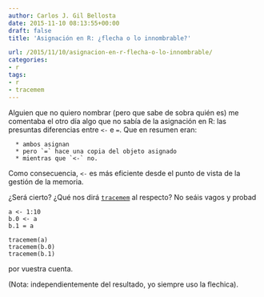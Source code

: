 ```yaml
---
author: Carlos J. Gil Bellosta
date: 2015-11-10 08:13:55+00:00
draft: false
title: 'Asignación en R: ¿flecha o lo innombrable?'

url: /2015/11/10/asignacion-en-r-flecha-o-lo-innombrable/
categories:
- r
tags:
- r
- tracemem
---
```


Alguien que no quiero nombrar (pero que sabe de sobra quién es) me comentaba el otro día algo que no sabía de la asignación en R: las presuntas diferencias entre `<-` e `=`. Que en resumen eran:



	  * ambos asignan
	  * pero `=` hace una copia del objeto asignado
	  * mientras que `<-` no.


Como consecuencia, `<-` es más eficiente desde el punto de vista de la gestión de la memoria.

¿Será cierto? ¿Qué nos dirá [`tracemem`](http://www.datanalytics.com/2011/10/03/gestion-avanzada-de-memoria-en-r-tracemem/) al respecto? No seáis vagos y probad



    a <- 1:10
    b.0 <- a
    b.1 = a

    tracemem(a)
    tracemem(b.0)
    tracemem(b.1)



por vuestra cuenta.

(Nota: independientemente del resultado, yo siempre uso la flechica).





